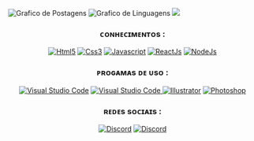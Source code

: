<!-- Edição de Perfil INICIO -->

<p >
    <img src="https://github-readme-stats.vercel.app/api?username=fwoliveira&show_icons=true&custom_title=Francisco-William&title_color=00BFFF&bg_color=00000000&text_color=00BFFF&count_private=true&icon_color=00BFFF&border_color=00000000" alt="Grafico de Postagens"/>
    <img src="https://github-readme-stats.vercel.app/api/top-langs/?username=fwoliveira&layout=compact&title_color=00BFFF&bg_color=00000000&text_color=00BFFF&count_private=true&icon_color=00BFFF&border_color=00000000&show_icons=true&custom_title=Linguagens mais usadas" alt="Grafico de Linguagens"/>
    <img src="https://discord.c99.nl/widget/theme-4/908158924258152478.png"/>
    
<h3 align="center">ᴄᴏɴʜᴇᴄɪᴍᴇɴᴛᴏs :</h3>
 <div align="center" >
    <a align="center" href="https://pt.wikipedia.org/wiki/HTML5"> <img alt="Html5" src="https://img.icons8.com/ios/40/000000/E65100/html.png"/></a>
    <a href="https://pt.wikipedia.org/wiki/CSS3"> <img alt="Css3" src="https://img.icons8.com/ios/40/000000/0277BD/css.png"/></a>
    <a href="https://pt.wikipedia.org/wiki/JavaScript"> <img alt="Javascript" src="https://img.icons8.com/ios/40/000000/F1C40F/javascript--v1.png"/></a>
    <a href="https://pt.wikipedia.org/wiki/React_(JavaScript)"> <img alt="ReactJs" src="https://img.icons8.com/ios/40/000000/00D7FE/react-native--v1.png"/></a>
    <a href="https://pt.wikipedia.org/wiki/Node.js"> <img alt="NodeJs" src="https://img.icons8.com/small/40/000000/539e43/nodejs.png"/></a>    
   </div> 
    
    
    
    
 <div></div>   
    
<h3 align="center"> ᴘʀᴏɢᴀᴍᴀs ᴅᴇ ᴜsᴏ :</h3>
<div align="center">
<a href="https://pt.wikipedia.org/wiki/Visual_Studio_Code"> <img alt="Visual Studio Code" src="https://img.icons8.com/fluency/40/000000/visual-studio-code-2019.png"/></a>
<a href="https://pt.wikipedia.org/wiki/Adobe_Photoshop"> <img alt="Visual Studio Code" src="https://img.icons8.com/ios/40/000000/1c9cff/adobe-photoshop--v1.png"/>   
<a href="https://pt.wikipedia.org/wiki/Adobe_Illustrator"> <img alt="Illustrator" src="https://img.icons8.com/ios/40/000000/fe9900/adobe-illustrator--v1.png"/></a>
<a href="https://pt.wikipedia.org/wiki/GitHub"> <img alt="Photoshop" src="https://img.icons8.com/ios/40/000000/f05133/git.png"/></a>
</div>
 

 
<h3 align="center">ʀᴇᴅᴇs sᴏᴄɪᴀɪs :</h3>  
 <div align="center">   
<a href="https://discord.gg/exX6rNenXq"> <img alt="Discord" src="https://img.icons8.com/ios/40/000000/5164f6/discord-logo--v1.pn"/></a>
<a href="https://www.instagram.com/william_llima0/"> <img alt="Discord" src="https://img.icons8.com/ios/40/000000/ed006d/instagram-new--v1.png"/></a>    
 </div>   
    
<!-- Edição de Perfil FIM -->


